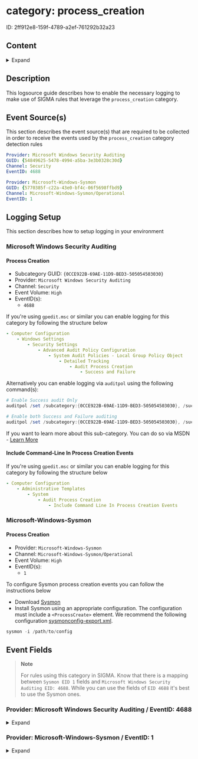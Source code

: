 # category: process_creation

ID: 2ff912e8-159f-4789-a2ef-761292b32a23

## Content

<details>
    <summary>Expand</summary>

- [category: process\_creation](#category-process_creation)
  - [Content](#content)
  - [Description](#description)
  - [Event Source(s)](#event-sources)
  - [Logging Setup](#logging-setup)
    - [Microsoft Windows Security Auditing](#microsoft-windows-security-auditing)
      - [Process Creation](#process-creation)
      - [Include Command-Line In Process Creation Events](#include-command-line-in-process-creation-events)
    - [Microsoft-Windows-Sysmon](#microsoft-windows-sysmon)
      - [Process Creation](#process-creation-1)
  - [Event Fields](#event-fields)
    - [Provider: Microsoft Windows Security Auditing / EventID: 4688](#provider-microsoft-windows-security-auditing--eventid-4688)
    - [Provider: Microsoft-Windows-Sysmon / EventID: 1](#provider-microsoft-windows-sysmon--eventid-1)

</details>

## Description

This logsource guide describes how to enable the necessary logging to make use of SIGMA rules that leverage the `process_creation` category.

## Event Source(s)

This section describes the event source(s) that are required to be collected in order to receive the events used by the `process_creation` category detection rules

```yml
Provider: Microsoft Windows Security Auditing
GUID: {54849625-5478-4994-a5ba-3e3b0328c30d}
Channel: Security
EventID: 4688
```

```yml
Provider: Microsoft-Windows-Sysmon
GUID: {5770385f-c22a-43e0-bf4c-06f5698ffbd9}
Channel: Microsoft-Windows-Sysmon/Operational
EventID: 1
```

## Logging Setup

This section describes how to setup logging in your environment

### Microsoft Windows Security Auditing

#### Process Creation

- Subcategory GUID: `{0CCE922B-69AE-11D9-BED3-505054503030}`
- Provider: `Microsoft Windows Security Auditing`
- Channel: `Security`
- Event Volume: `High`
- EventID(s):
  - `4688`

If you're using `gpedit.msc` or similar you can enable logging for this category by following the structure below

```yml
- Computer Configuration
    - Windows Settings
        - Security Settings
            - Advanced Audit Policy Configuration
                - System Audit Policies - Local Group Policy Object
                    - Detailed Tracking
                        - Audit Process Creation
                            - Success and Failure
```

Alternatively you can enable logging via `auditpol` using the following command(s):

```powershell
# Enable Success audit Only
auditpol /set /subcategory:{0CCE922B-69AE-11D9-BED3-505054503030}, /success:enable

# Enable both Success and Failure auditing
auditpol /set /subcategory:{0CCE922B-69AE-11D9-BED3-505054503030}, /success:enable /failure:enable
```

If you want to learn more about this sub-category. You can do so via MSDN - [Learn More](https://learn.microsoft.com/en-us/windows/security/threat-protection/auditing/audit-process-creation)

#### Include Command-Line In Process Creation Events

If you're using `gpedit.msc` or similar you can enable logging for this category by following the structure below

```yml
- Computer Configuration
    - Administrative Templates
        - System
            - Audit Process Creation
                - Include Command Line In Process Creation Events
```

### Microsoft-Windows-Sysmon

#### Process Creation

- Provider: `Microsoft-Windows-Sysmon`
- Channel: `Microsoft-Windows-Sysmon/Operational`
- Event Volume: `High`
- EventID(s):
  - `1`

To configure Sysmon process creation events you can follow the instructions below

- Download [Sysmon](https://learn.microsoft.com/en-us/sysinternals/downloads/sysmon)
- Install Sysmon using an appropriate configuration. The configuration must include a `<ProcessCreate>` element. We recommend the following configuration [sysmonconfig-export.xml](https://github.com/Neo23x0/sysmon-config/blob/master/sysmonconfig-export.xml).

```powershell
sysmon -i /path/to/config
```

## Event Fields

> **Note**
>
> For rules using this category in SIGMA. Know that there is a mapping between `Sysmon EID 1` fields and `Microsoft Windows Security Auditing EID: 4688`. While you can use the fields of `EID 4688` it's best to use the Sysmon ones.

### Provider: Microsoft Windows Security Auditing / EventID: 4688

<details>
    <summary>Expand</summary>

```yml
- SubjectUserSid
- SubjectUserName
- SubjectDomainName
- SubjectLogonId
- NewProcessId
- NewProcessName
- TokenElevationType
- ProcessId
- CommandLine
- TargetUserSid
- TargetUserName
- TargetDomainName
- TargetLogonId
- ParentProcessName
- MandatoryLabel
```

</details>

### Provider: Microsoft-Windows-Sysmon / EventID: 1

<details>
    <summary>Expand</summary>

```yml
- RuleName
- UtcTime
- ProcessGuid
- ProcessId
- Image
- FileVersion
- Description
- Product
- Company
- OriginalFileName
- CommandLine
- CurrentDirectory
- User
- LogonGuid
- LogonId
- TerminalSessionId
- IntegrityLevel
- Hashes
- ParentProcessGuid
- ParentProcessId
- ParentImage
- ParentCommandLine
- ParentUser
```

</details>
